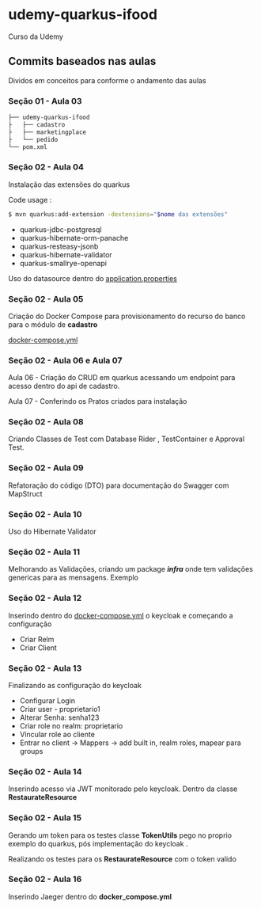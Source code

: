 # udemy-quarkus-ifood
Curso da Udemy

## Commits baseados nas aulas

Dividos em conceitos para conforme o andamento das aulas

### Seção 01 - Aula 03

``` bash
├── udemy-quarkus-ifood
├   ├── cadastro
├   ├── marketingplace
├   └── pedido
└── pom.xml
```
### Seção 02 - Aula 04

Instalação das extensões do quarkus 

Code usage : 
```bash
$ mvn quarkus:add-extension -dextensions="$nome das extensões"
```
- quarkus-jdbc-postgresql
- quarkus-hibernate-orm-panache
- quarkus-resteasy-jsonb
- quarkus-hibernate-validator
- quarkus-smallrye-openapi

Uso do datasource dentro do [application.properties](cadastro/src/main/resources/application.properties)

### Seção 02 - Aula 05

Criação do Docker Compose para provisionamento do recurso do banco para o módulo de __cadastro__

[docker-compose.yml](docker-compose.yml)

### Seção 02 - Aula 06 e Aula 07

Aula 06 - Criação do CRUD em quarkus acessando um endpoint para acesso dentro do api de cadastro.

Aula 07 - Conferindo os Pratos criados para instalação 

### Seção 02 - Aula 08

Criando Classes de Test com Database Rider , TestContainer e Approval Test.

### Seção 02 - Aula 09

Refatoração do código (DTO) para documentação do Swagger com MapStruct

### Seção 02 - Aula 10

Uso do Hibernate Validator 

### Seção 02 - Aula 11

Melhorando as Validações, criando um package ___infra___ onde tem validações genericas para as mensagens.
Exemplo 

### Seção 02 - Aula 12

Inserindo dentro do [docker-compose.yml](docker-compose.yml) o keycloak e começando a configuração

- Criar Relm
- Criar Client

### Seção 02 - Aula 13

Finalizando as configuração do keycloak

- Configurar Login 
- Criar user - proprietario1
- Alterar Senha: senha123
- Criar role no realm: proprietario
- Vincular role ao cliente
- Entrar no client -> Mappers -> add built in, realm roles, mapear para groups


### Seção 02 - Aula 14

Inserindo acesso via JWT monitorado pelo keycloak. Dentro da classe __RestaurateResource__  

### Seção 02 - Aula 15

Gerando um token para os testes classe __TokenUtils__ pego no proprio exemplo do quarkus, pós implementação do keycloak .

Realizando os testes para os __RestaurateResource__ com o token valido 


### Seção 02 - Aula 16

Inserindo Jaeger dentro do __docker_compose.yml__ 

